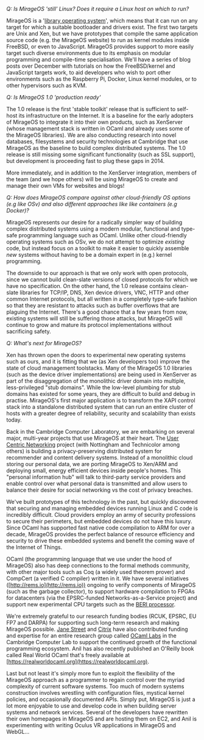 *Q: Is MirageOS 'still' Linux? Does it require a Linux host on which to run?*

MirageOS is a '[library operating system](http://anil.recoil.org/papers/2013-asplos-mirage.pdf)', which means that it can run on any target for which a suitable bootloader and drivers exist. The first two targets are Unix and Xen, but we have prototypes that compile the same application source code (e.g. the MirageOS website) to run as kernel modules inside FreeBSD, or even to JavaScript. MirageOS provides support to more easily target such diverse environments due to its emphasis on modular programming and compile-time specialisation. We'll have a series of blog posts over December with tutorials on how the FreeBSD/kernel and JavaScript targets work, to aid developers who wish to port other environments such as the Raspberry Pi, Docker, Linux kernel modules, or to other hypervisors such as KVM.


*Q: Is MirageOS 1.0 'production ready'*

The 1.0 release is the first 'stable toolkit' release that is sufficient to self-host its infrastructure on the Internet. It is a baseline for the early adopters of MirageOS to integrate it into their own products, such as XenServer (whose management stack is written in OCaml and already uses some of the MirageOS libraries). We are also conducting research into novel databases, filesystems and security technologies at Cambridge that use MirageOS as the baseline to build complex distributed systems. The 1.0 release is still missing some significant functionality (such as SSL support), but development is proceeding fast to plug these gaps in 2014.

More immediately, and in addition to the XenServer integration, members of the team (and we hope others) will be using MirageOS to create and manage their own VMs for websites and blogs!


*Q: How does MirageOS compare against other cloud-friendly OS options (e.g like OSv) and also different approaches like like containers (e.g Docker)?*

MirageOS represents our desire for a radically simpler way of building complex distributed systems using a modern modular, functional and type-safe programming language such as OCaml. Unlike other cloud-friendly operating systems such as OSv, we do not attempt to optimize *existing* code, but instead focus on a toolkit to make it easier to quickly assemble *new* systems without having to be a domain expert in (e.g.) kernel programming.

The downside to our approach is that we only work with open protocols, since we cannot build clean-slate versions of closed protocols for which we have no specification. On the other hand, the 1.0 release contains clean-slate libraries for TCP/IP, DNS, Xen device drivers, VNC, HTTP and other common Internet protocols, but all written in a completely type-safe fashion so that they are resistant to attacks such as buffer overflows that are plaguing the Internet. There's a good chance that a few years from now, existing systems will still be suffering those attacks, but MirageOS will continue to grow and mature its protocol implementations without sacrificing safety.


*Q: What's next for MirageOS?*

Xen has thrown open the doors to experimental new operating systems such as ours, and it is fitting that we (as Xen developers too) improve the state of cloud management toolstacks. Many of the MirageOS 1.0 libraries (such as the device driver implementations) are being used in XenServer as part of the disaggregation of the monolithic driver domain into multiple, less-privileged "stub domains". While the low-level plumbing for stub domains has existed for some years, they are difficult to build and debug in practise. MirageOS's first major application is to transform the XAPI control stack into a standalone distributed system that can run an entire cluster of hosts with a greater degree of reliability, security and scalability than exists today.

Back in the Cambridge Computer Laboratory, we are embarking on several major, multi-year projects that use MirageOS at their heart. The [User Centric Networking](http://usercentricnetworking.eu) project (with Nottingham and Technicolor among others) is building a privacy-preserving distributed system for recommender and content delivery systems. Instead of a monolithic cloud storing our personal data, we are porting MirageOS to Xen/ARM and deploying small, energy efficient devices inside people's homes. This "personal information hub" will talk to third-party service providers and enable control over what personal data is transmitted and allow users to balance their desire for social networking vs the cost of privacy breaches.

We've built prototypes of this technology in the past, but quickly discovered that securing and managing embedded devices running Linux and C code is incredibly difficult. Cloud providers employ an army of security professions to secure their perimeters, but embedded devices do not have this luxury. Since OCaml has supported fast native code compilation to ARM for over a decade, MirageOS provides the perfect balance of resource efficiency and security to drive these embedded systems and benefit the coming wave of the Internet of Things.

OCaml (the programming language that we use under the hood of MirageOS) also has deep connections to the formal methods community, with other major tools such as Coq (a widely used theorem prover) and CompCert (a verified C compiler) written in it. We have several initiatives ([http://rems.io](http://rems.io)) ongoing to verify components of MirageOS (such as the garbage collector), to support hardware compilation to FPGAs for datacenters (via the EPSRC-funded Networks-as-a-Service project) and support new experimental CPU targets such as the [BERI processor](http://www.cl.cam.ac.uk/research/security/ctsrd/beri.html).

We're extremely grateful to our research funding bodies (RCUK, EPSRC, EU FP7 and DARPA) for supporting such long-term research and making MirageOS possible. [Jane Street](http://janestreet.com) and [Citrix](http://www.citrix.com) have also contributed funding and expertise for an entire research group called [OCaml Labs](http://www.cl.cam.ac.uk/projects/ocamllabs/) in the Cambridge Computer Lab to support the continued growth of the functional programming ecosystem. Anil has also recently published an O'Reilly book called Real World OCaml that's freely available at [https://realworldocaml.org](https://realworldocaml.org).

Last but not least it's simply more fun to exploit the flexibility of the MirageOS approach as a programmer to regain control over the myriad complexity of current software systems. Too much of modern systems construction involves wrestling with configuration files, mystical kernel policies, and occasionally documented APIs. Simply put, MirageOS is just a lot more enjoyable to use and develop code in when building server systems and network services. Several of the developers have rewritten their own homepages in MirageOS and are hosting them on EC2, and Anil is experimenting with writing Oculus VR applications in MirageOS and WebGL...
